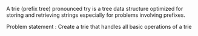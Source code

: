 A trie (prefix tree) pronounced try is a tree data structure optimized for storing and retrieving
strings especially for problems involving prefixes. 

Problem statement : Create a trie that handles all basic operations of a trie
